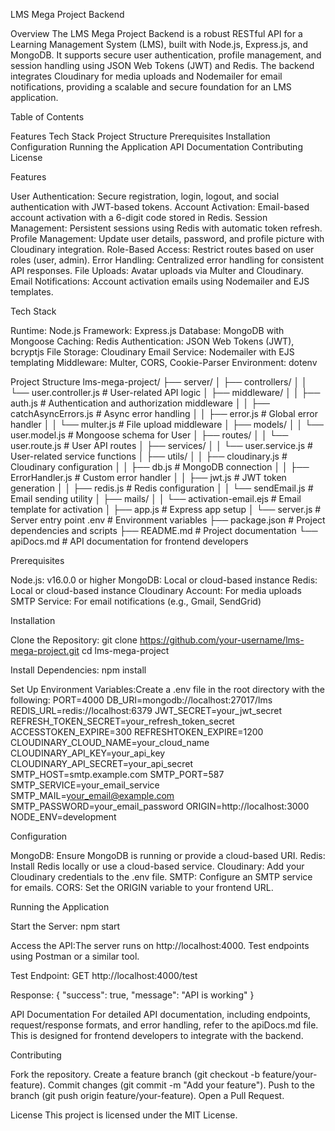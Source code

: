 LMS Mega Project Backend

Overview
The LMS Mega Project Backend is a robust RESTful API for a Learning Management System (LMS), built with Node.js, Express.js, and MongoDB. It supports secure user authentication, profile management, and session handling using JSON Web Tokens (JWT) and Redis. The backend integrates Cloudinary for media uploads and Nodemailer for email notifications, providing a scalable and secure foundation for an LMS application.

Table of Contents

Features
Tech Stack
Project Structure
Prerequisites
Installation
Configuration
Running the Application
API Documentation
Contributing
License


Features

User Authentication: Secure registration, login, logout, and social authentication with JWT-based tokens.
Account Activation: Email-based account activation with a 6-digit code stored in Redis.
Session Management: Persistent sessions using Redis with automatic token refresh.
Profile Management: Update user details, password, and profile picture with Cloudinary integration.
Role-Based Access: Restrict routes based on user roles (user, admin).
Error Handling: Centralized error handling for consistent API responses.
File Uploads: Avatar uploads via Multer and Cloudinary.
Email Notifications: Account activation emails using Nodemailer and EJS templates.


Tech Stack

Runtime: Node.js
Framework: Express.js
Database: MongoDB with Mongoose
Caching: Redis
Authentication: JSON Web Tokens (JWT), bcryptjs
File Storage: Cloudinary
Email Service: Nodemailer with EJS templating
Middleware: Multer, CORS, Cookie-Parser
Environment: dotenv


Project Structure
lms-mega-project/
├── server/
│   ├── controllers/
│   │   └── user.controller.js       # User-related API logic
│   ├── middleware/
│   │   ├── auth.js                 # Authentication and authorization middleware
│   │   ├── catchAsyncErrors.js     # Async error handling
│   │   ├── error.js                # Global error handler
│   │   └── multer.js               # File upload middleware
│   ├── models/
│   │   └── user.model.js           # Mongoose schema for User
│   ├── routes/
│   │   └── user.route.js           # User API routes
│   ├── services/
│   │   └── user.service.js         # User-related service functions
│   ├── utils/
│   │   ├── cloudinary.js           # Cloudinary configuration
│   │   ├── db.js                   # MongoDB connection
│   │   ├── ErrorHandler.js         # Custom error handler
│   │   ├── jwt.js                  # JWT token generation
│   │   ├── redis.js                # Redis configuration
│   │   └── sendEmail.js            # Email sending utility
│   ├── mails/
│   │   └── activation-email.ejs    # Email template for activation
│   ├── app.js                      # Express app setup
│   └── server.js                   # Server entry point .env                            # Environment variables
├── package.json                    # Project dependencies and scripts
├── README.md                       # Project documentation
└── apiDocs.md                      # API documentation for frontend developers


Prerequisites

Node.js: v16.0.0 or higher
MongoDB: Local or cloud-based instance
Redis: Local or cloud-based instance
Cloudinary Account: For media uploads
SMTP Service: For email notifications (e.g., Gmail, SendGrid)


Installation

Clone the Repository:
git clone https://github.com/your-username/lms-mega-project.git
cd lms-mega-project


Install Dependencies:
npm install


Set Up Environment Variables:Create a .env file in the root directory with the following:
PORT=4000
DB_URI=mongodb://localhost:27017/lms
REDIS_URL=redis://localhost:6379
JWT_SECRET=your_jwt_secret
REFRESH_TOKEN_SECRET=your_refresh_token_secret
ACCESSTOKEN_EXPIRE=300
REFRESHTOKEN_EXPIRE=1200
CLOUDINARY_CLOUD_NAME=your_cloud_name
CLOUDINARY_API_KEY=your_api_key
CLOUDINARY_API_SECRET=your_api_secret
SMTP_HOST=smtp.example.com
SMTP_PORT=587
SMTP_SERVICE=your_email_service
SMTP_MAIL=your_email@example.com
SMTP_PASSWORD=your_email_password
ORIGIN=http://localhost:3000
NODE_ENV=development




Configuration

MongoDB: Ensure MongoDB is running or provide a cloud-based URI.
Redis: Install Redis locally or use a cloud-based service.
Cloudinary: Add your Cloudinary credentials to the .env file.
SMTP: Configure an SMTP service for emails.
CORS: Set the ORIGIN variable to your frontend URL.


Running the Application

Start the Server:
npm start


Access the API:The server runs on http://localhost:4000. Test endpoints using Postman or a similar tool.

Test Endpoint:
GET http://localhost:4000/test

Response:
{
  "success": true,
  "message": "API is working"
}




API Documentation
For detailed API documentation, including endpoints, request/response formats, and error handling, refer to the apiDocs.md file. This is designed for frontend developers to integrate with the backend.

Contributing

Fork the repository.
Create a feature branch (git checkout -b feature/your-feature).
Commit changes (git commit -m "Add your feature").
Push to the branch (git push origin feature/your-feature).
Open a Pull Request.


License
This project is licensed under the MIT License.
